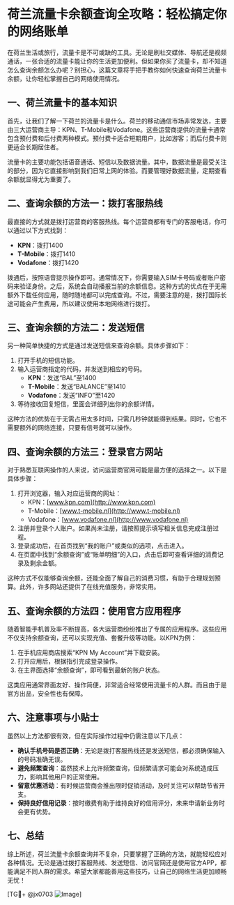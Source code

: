 # 荷兰流量卡余额查询全攻略：轻松搞定你的网络账单

在荷兰生活或旅行，流量卡是不可或缺的工具。无论是刷社交媒体、导航还是视频通话，一张合适的流量卡能让你的生活更加便利。但如果你买了流量卡，却不知道怎么查询余额怎么办呢？别担心，这篇文章将手把手教你如何快速查询荷兰流量卡余额，让你轻松掌握自己的网络使用情况。

## 一、荷兰流量卡的基本知识

首先，让我们了解一下荷兰的流量卡是什么。荷兰的移动通信市场非常发达，主要由三大运营商主导：KPN、T-Mobile和Vodafone。这些运营商提供的流量卡通常包含预付费和后付费两种模式。预付费卡适合短期用户，比如游客；而后付费卡则更适合长期居住者。

流量卡的主要功能包括语音通话、短信以及数据流量。其中，数据流量是最受关注的部分，因为它直接影响到我们日常上网的体验。而要管理好数据流量，定期查看余额就显得尤为重要了。

## 二、查询余额的方法一：拨打客服热线

最直接的方式就是拨打运营商的客服热线。每个运营商都有专门的客服电话，你可以通过以下方式找到：

- **KPN**：拨打1400
- **T-Mobile**：拨打1410
- **Vodafone**：拨打1420

拨通后，按照语音提示操作即可。通常情况下，你需要输入SIM卡号码或者账户密码来验证身份。之后，系统会自动播报当前的余额信息。这种方式的优点在于无需额外下载任何应用，随时随地都可以完成查询。不过，需要注意的是，拨打国际长途可能会产生费用，所以建议使用本地网络进行拨打。

## 三、查询余额的方法二：发送短信

另一种简单快捷的方式是通过发送短信来查询余额。具体步骤如下：

1. 打开手机的短信功能。
2. 输入运营商指定的代码，并发送到相应的号码。
   - **KPN**：发送“BAL”至1400
   - **T-Mobile**：发送“BALANCE”至1410
   - **Vodafone**：发送“INFO”至1420
3. 等待接收回复短信，里面会详细列出你的余额详情。

这种方法的优势在于无需占用太多时间，只需几秒钟就能得到结果。同时，它也不需要额外的网络连接，只要有信号就可以操作。

## 四、查询余额的方法三：登录官方网站

对于熟悉互联网操作的人来说，访问运营商官网可能是最方便的选择之一。以下是具体步骤：

1. 打开浏览器，输入对应运营商的网址：
   - KPN：[www.kpn.com](http://www.kpn.com)
   - T-Mobile：[www.t-mobile.nl](http://www.t-mobile.nl)
   - Vodafone：[www.vodafone.nl](http://www.vodafone.nl)
2. 注册并登录个人账户。如果尚未注册，请按照提示填写相关信息完成注册过程。
3. 登录成功后，在首页找到“我的账户”或类似的选项，点击进入。
4. 在页面中找到“余额查询”或“账单明细”的入口，点击后即可查看详细的消费记录及剩余金额。

这种方式不仅能够查询余额，还能全面了解自己的消费习惯，有助于合理规划预算。此外，许多网站还提供了在线充值服务，非常实用。

## 五、查询余额的方法四：使用官方应用程序

随着智能手机普及率不断提高，各大运营商纷纷推出了专属的应用程序。这些应用不仅支持余额查询，还可以实现充值、套餐升级等功能。以KPN为例：

1. 在手机应用商店搜索“KPN My Account”并下载安装。
2. 打开应用后，根据指引完成登录操作。
3. 在主界面选择“余额查询”，即可看到最新的账户状态。

这类应用通常界面友好、操作简便，非常适合经常使用流量卡的人群。而且由于是官方出品，安全性也有保障。

## 六、注意事项与小贴士

虽然以上方法都很有效，但在实际操作过程中仍需注意以下几点：

- **确认手机号码是否正确**：无论是拨打客服热线还是发送短信，都必须确保输入的号码准确无误。
- **避免频繁查询**：虽然技术上允许频繁查询，但频繁请求可能会对系统造成压力，影响其他用户的正常使用。
- **留意优惠活动**：有时候运营商会推出限时促销活动，及时关注可以帮助节省开支。
- **保持良好信用记录**：按时缴费有助于维持良好的信用评分，未来申请新业务时会更有优势。

## 七、总结

综上所述，荷兰流量卡余额查询并不复杂，只要掌握了正确的方法，就能轻松应对各种情况。无论是通过拨打客服热线、发送短信、访问官网还是使用官方APP，都能满足不同人群的需求。希望大家都能善用这些技巧，让自己的网络生活更加顺畅无忧！

[TG💪+ @jx0703 ![Image](https://github.com/user-attachments/assets/dbca1d08-cadb-493c-b0ec-ad6f7a83f270)]
